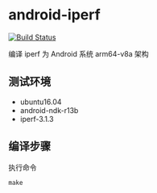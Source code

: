 # android-iperf

[![Build Status](https://travis-ci.org/alvisisme/android-iperf.svg?branch=master)](https://travis-ci.org/alvisisme/android-iperf)

编译 iperf 为 Android 系统 arm64-v8a 架构

## 测试环境

* ubuntu16.04
* android-ndk-r13b
* iperf-3.1.3

## 编译步骤

执行命令
```shell
make
```

